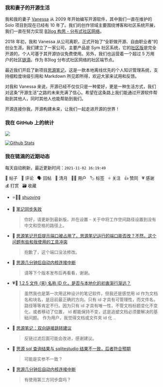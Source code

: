 ### 我和妻子的开源生活

我和我的妻子 [Vanessa](https://github.com/Vanessa219) 从 2009 年开始编写开源软件，其中我们一直在维护的 Solo 项目到现在已经有 10 年了。我们的创作领域主要围绕博客和社区系统开展，我们一直在努力实现 [B3log 构思 - 分布式社区网络](https://ld246.com/article/1546941897596)。

2018 年初，我和 Vanessa 从公司离职，正式开始了“全职做开源、自由职业者”的创业生涯。我们建立了一家公司，主要产品是 Sym 社区系统，它的[社区版](https://github.com/88250/symphony)是完全开源的，个人可基于其开源协议免费使用。另外，我们也运营着一个超过 5 万用户的社区[链滴](https://ld246.com)，作为 B3log 分布式社区网络的社区端节点。

最近我们开启了新项目[思源笔记](https://github.com/siyuan-note/siyuan)，这是一款本地离线优先的个人知识管理系统，支持细粒度块级引用和 Markdown 所见即所得，欢迎大家来试用和反馈。

对我和 Vanessa 来说，开源已经不仅仅只是一种爱好，更是一种生活方式，我们对这条“开源生活”之路的未来充满了信心。希望在这条路上我们能通过开源软件帮助到其他人，同时其他人也能帮助到我们。

开源连接你我，开源构建未来，让我们一起走进开源的世界！

### 我在 GitHub 上的统计

<a title="Hits" target="_blank" href="https://github.com/88250/88250"><img src="https://hits.b3log.org/88250/88250.svg"></a>

[![Github Stats](https://github-readme-stats.vercel.app/api?username=88250&theme=tokyonight&show_icons=true)](https://github.com/88250)

<!--events start -->

### 我在链滴的近期动态

每天自动刷新，最近更新时间：`2021-11-02 16:19:49`

📝 帖子 &nbsp; 💬 评论 &nbsp; 🗣 回帖 &nbsp; 🌙 清月 &nbsp; 👨‍💻 用户 &nbsp; 🏷️ 标签 &nbsp; ⭐️ 关注 &nbsp; 👍 赞同 &nbsp; 💗 感谢 &nbsp; 💰 打赏 &nbsp; 🗃 收藏

* ⭐️👨‍💻 [shuoying](https://ld246.com/member/shuoying)

  > 
* 💬 [笔记同步失败](https://ld246.com/article/1635777376006/comment/1635781349341#comments)

  > 你好，请更新到最新版，并在设置 - 关于中将工作空间路径设置到没有中文和空格的路径上。
* 💬 [思源笔记开启提示端口被占用了，思源笔记运行的端口能否改？不然，这个问题有些和我使用的工具冲突](https://ld246.com/article/1635765533028/comment/1635765565116#comments)

  > 抱歉了，这个端口没法修改。
* 💬 [思源几分钟后自动内核连接中断](https://ld246.com/article/1635735799597/comment/1635765149360#comments)

  > 请等下个版本发布后再看看，谢谢。
* 💗💬 [1.2.5 文件 (夹) 名称 ID 化，是否与本地化的初衷渐行渐远？](https://ld246.com/article/1629599006639/comment/1635758608978#comments)

  > 虽然我也是第一次用这种设计的笔记软件，但我还是感觉用 id 作为文档名和块名，是目前最正确的方向。只有 id 才具有可管理性，而文件名，路径等等肯定不行。因为只有 id 才具有唯一性，不管文档标题变化不变化，或者移动了位置， id 都能保持不变，这是追塑文档必须要解决的基础问题。 作为用户，我觉得文档或文件夹 id 化 ..
* 💬 [思源笔记：双向链接跳转建议](https://ld246.com/article/1627560993243/comment/1635757268035#comments)

  > 反链过滤后面可能会改进，感谢建议。
* 💬 [思源 sql 查询结果与 sqlitestudio 结果不一致，后者符合预期](https://ld246.com/article/1635744316773/comment/1635756737513#comments)

  > 可能是实参不一致？
* 💬 [思源几分钟后自动内核连接中断](https://ld246.com/article/1635735799597/comment/1635756635384#comments)

  > 有使用第三方同步盘吗？


<!--events end -->
